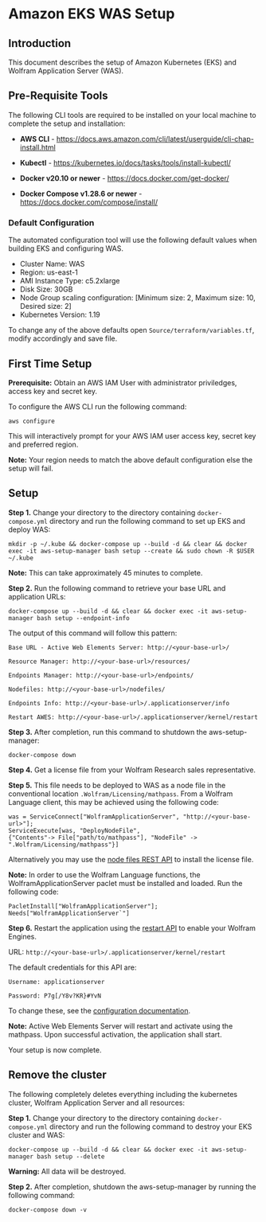 # Amazon EKS WAS Setup

## Introduction

This document describes the setup of Amazon Kubernetes (EKS) and Wolfram Application Server (WAS).


## Pre-Requisite Tools

The following CLI tools are required to be installed on your local machine to complete the setup and installation:

* **AWS CLI** - https://docs.aws.amazon.com/cli/latest/userguide/cli-chap-install.html

* **Kubectl** - https://kubernetes.io/docs/tasks/tools/install-kubectl/

* **Docker v20.10 or newer** - https://docs.docker.com/get-docker/

* **Docker Compose  v1.28.6 or newer** - https://docs.docker.com/compose/install/


### Default Configuration
The automated configuration tool will use the following default values when building EKS and configuring WAS.

* Cluster Name: WAS
* Region: us-east-1
* AMI Instance Type: c5.2xlarge
* Disk Size: 30GB
* Node Group scaling configuration: [Minimum size: 2, Maximum size: 10, Desired size: 2]
* Kubernetes Version: 1.19

To change any of the above defaults open `Source/terraform/variables.tf`, modify accordingly and save file.


## First Time Setup

**Prerequisite:** Obtain an AWS IAM User with administrator priviledges, access key and secret key.

To configure the AWS CLI run the following command:

	aws configure

This will interactively prompt for your AWS IAM user access key, secret key and preferred region. 

**Note:** Your region needs to match the above default configuration else the setup will fail.

## Setup

**Step 1.** Change your directory to the directory containing `docker-compose.yml` directory and run the following command to set up EKS and deploy WAS:

	mkdir -p ~/.kube && docker-compose up --build -d && clear && docker exec -it aws-setup-manager bash setup --create && sudo chown -R $USER ~/.kube

**Note:** This can take approximately 45 minutes to complete.


**Step 2.** Run the following command to retrieve your base URL and application URLs:

	docker-compose up --build -d && clear && docker exec -it aws-setup-manager bash setup --endpoint-info


The output of this command will follow this pattern:
	
	Base URL - Active Web Elements Server: http://<your-base-url>/
	
	Resource Manager: http://<your-base-url>/resources/
	
	Endpoints Manager: http://<your-base-url>/endpoints/
	
	Nodefiles: http://<your-base-url>/nodefiles/
	
	Endpoints Info: http://<your-base-url>/.applicationserver/info
	
	Restart AWES: http://<your-base-url>/.applicationserver/kernel/restart



**Step 3.** After completion, run this command to shutdown the aws-setup-manager:

	docker-compose down


**Step 4.** Get a license file from your Wolfram Research sales representative.


**Step 5.** This file needs to be deployed to WAS as a node file in the conventional location `.Wolfram/Licensing/mathpass`. From a Wolfram Language client, this may be achieved using the following code: 

    was = ServiceConnect["WolframApplicationServer", "http://<your-base-url>"];
	ServiceExecute[was, "DeployNodeFile",
	{"Contents"-> File["path/to/mathpass"], "NodeFile" -> ".Wolfram/Licensing/mathpass"}]


Alternatively you may use the [node files REST API](../../Documentation/API/NodeFilesManager.md) to install the license file.

**Note:** In order to use the Wolfram Language functions, the WolframApplicationServer paclet must be installed and loaded. Run the following code:

    PacletInstall["WolframApplicationServer"];
    Needs["WolframApplicationServer`"]

**Step 6.** Restart the application using the [restart API](../../Documentation/API/Utilities.md) to enable your Wolfram Engines.

URL: `http://<your-base-url>/.applicationserver/kernel/restart`
	
The default credentials for this API are: 
	
	Username: applicationserver
	
	Password: P7g[/Y8v?KR}#YvN


To change these, see the [configuration documentation](../../Configuration.md).

**Note:** Active Web Elements Server will restart and activate using the mathpass. Upon successful activation, the application shall start. 

Your setup is now complete.


## Remove the cluster

The following completely deletes everything including the kubernetes cluster, Wolfram Application Server and all resources:

**Step 1.** Change your directory to the directory containing `docker-compose.yml` directory and run the following command to destroy your EKS cluster and WAS:

	docker-compose up --build -d && clear && docker exec -it aws-setup-manager bash setup --delete

**Warning:** All data will be destroyed.

**Step 2.** After completion, shutdown the aws-setup-manager by running the following command:

	docker-compose down	-v
